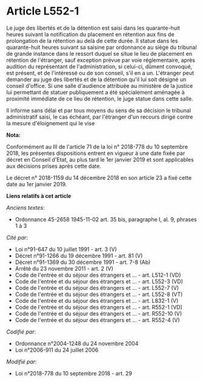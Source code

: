 # Article L552-1

Le juge des libertés et de la détention est saisi dans les quarante-huit heures suivant la notification du placement en
rétention aux fins de prolongation de la rétention au delà de cette durée. Il statue dans les quarante-huit heures suivant sa
saisine par ordonnance au siège du tribunal de grande instance dans le ressort duquel se situe le lieu de placement en
rétention de l'étranger, sauf exception prévue par voie réglementaire, après audition du représentant de l'administration, si
celui-ci, dûment convoqué, est présent, et de l'intéressé ou de son conseil, s'il en a un. L'étranger peut demander au juge
des libertés et de la détention qu'il lui soit désigné un conseil d'office. Si une salle d'audience attribuée au ministère de
la justice lui permettant de statuer publiquement a été spécialement aménagée à proximité immédiate de ce lieu de rétention,
le juge statue dans cette salle.

Il informe sans délai et par tous moyens du sens de sa décision le tribunal administratif saisi, le cas échéant, par
l'étranger d'un recours dirigé contre la mesure d'éloignement qui le vise

**Nota:**

Conformément au III de l'article 71 de la loi n° 2018-778 du 10 septembre 2018, les présentes dispositions entrent en vigueur
à une date fixée par décret en Conseil d'Etat, au plus tard le 1er janvier 2019 et sont applicables aux décisions prises
après cette date.

Le décret n° 2018-1159 du 14 décembre 2018 en son article 23 a fixé cette date au 1er janvier 2019.

**Liens relatifs à cet article**

_Anciens textes_:

  - Ordonnance 45-2658 1945-11-02 art. 35 bis, paragraphe I, al. 9, phrases 1 à 3

_Cité par_:

  - Loi n°91-647 du 10 juillet 1991 - art. 3 (V)
  - Décret n°91-1266 du 19 décembre 1991 - art. 81 (V)
  - Décret n°91-1369 du 30 décembre 1991 - art. 7-8 (Ab)
  - Arrêté du 23 novembre 2011 - art. 2 (V)
  - Code de l'entrée et du séjour des étrangers et ... - art. L512-1 (VD)
  - Code de l'entrée et du séjour des étrangers et ... - art. L552-3 (VD)
  - Code de l'entrée et du séjour des étrangers et ... - art. L552-7 (V)
  - Code de l'entrée et du séjour des étrangers et ... - art. L552-8 (VT)
  - Code de l'entrée et du séjour des étrangers et ... - art. L832-1 (V)
  - Code de l'entrée et du séjour des étrangers et ... - art. R552-1 (VD)
  - Code de l'entrée et du séjour des étrangers et ... - art. R552-10 (V)
  - Code de l'entrée et du séjour des étrangers et ... - art. R552-4 (V)

_Codifié par_:

  - Ordonnance n°2004-1248 du 24 novembre 2004
  - Loi n°2006-911 du 24 juillet 2006

_Modifié par_:

  - Loi n°2018-778 du 10 septembre 2018 - art. 29
